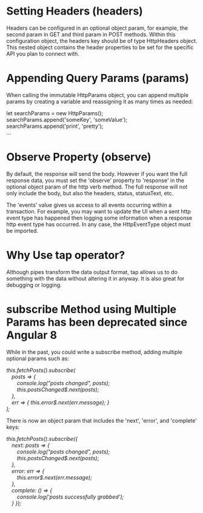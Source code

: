 # Setting Headers (headers)

Headers can be configured in an optional object param, for example,
the second param in GET and third param in POST methods. Within this
configuration object, the headers key should be of type HttpHeaders
object. This nested object contains the header properties to be
set for the specific API you plan to connect with.

# Appending Query Params (params)

When calling the immutable HttpParams object, you can append multiple
params by creating a variable and reassigning it as many times as
needed:

let searchParams = new HttpParams();<br />
searchParams.append('someKey', 'someValue');<br />
searchParams.append('print', 'pretty');<br />
...

# Observe Property (observe)

By default, the response will send the body. However if you want the full
response data, you must set the 'observe' property to 'response' in the
optional object param of the http verb method. The full response will not
only include the body, but also the headers, status, statusText, etc.<br />

The 'events' value gives us access to all events occurring within a
transaction. For example, you may want to update the UI when a sent
http event type has happened then logging some information when a response
http event type has occurred. In any case, the HttpEventType object must
be imported.

# Why Use tap operator?

Although pipes transform the data output format, tap allows us to do something
with the data without altering it in anyway. It is also great for debugging 
or logging.

# subscribe Method using Multiple Params has been deprecated since Angular 8

While in the past, you could write a subscribe method, adding multiple optional
params such as:

*this.fetchPosts().subscribe(<br />
    &emsp;posts => {<br />
        &emsp;&emsp;console.log("posts changed", posts);<br />
        &emsp;&emsp;this.postsChanged$.next(posts);<br />
    &emsp;},<br />
    &emsp;err => { this.error$.next(err.message); }<br />
);*

There is now an object param that includes the 'next', 'error', and 'complete'
keys:

*this.fetchPosts().subscribe({<br />
    &emsp;next: posts => {<br />
        &emsp;&emsp;console.log("posts changed", posts);<br />
        &emsp;&emsp;this.postsChanged$.next(posts);<br />
    &emsp;},<br />
    &emsp;error: err => {<br />
        &emsp;&emsp;this.error$.next(err.message);<br />
    &emsp;},<br />
    &emsp;complete: () => {<br />
        &emsp;&emsp;console.log('posts successfully grabbed');<br />
    &emsp;}
});*
